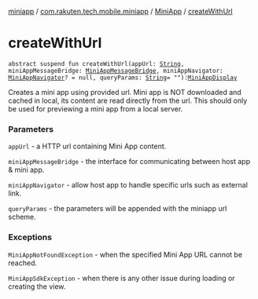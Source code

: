 [miniapp](../../index.md) / [com.rakuten.tech.mobile.miniapp](../index.md) / [MiniApp](index.md) / [createWithUrl](./create-with-url.md)

# createWithUrl

`abstract suspend fun createWithUrl(appUrl: `[`String`](https://kotlinlang.org/api/latest/jvm/stdlib/kotlin/-string/index.html)`, miniAppMessageBridge: `[`MiniAppMessageBridge`](../../com.rakuten.tech.mobile.miniapp.js/-mini-app-message-bridge/index.md)`, miniAppNavigator: `[`MiniAppNavigator`](../../com.rakuten.tech.mobile.miniapp.navigator/-mini-app-navigator/index.md)`? = null, queryParams: `[`String`](https://kotlinlang.org/api/latest/jvm/stdlib/kotlin/-string/index.html)` = ""): `[`MiniAppDisplay`](../-mini-app-display/index.md)

Creates a mini app using provided url.
Mini app is NOT downloaded and cached in local, its content are read directly from the url.
This should only be used for previewing a mini app from a local server.

### Parameters

`appUrl` - a HTTP url containing Mini App content.

`miniAppMessageBridge` - the interface for communicating between host app &amp; mini app.

`miniAppNavigator` - allow host app to handle specific urls such as external link.

`queryParams` - the parameters will be appended with the miniapp url scheme.

### Exceptions

`MiniAppNotFoundException` - when the specified Mini App URL cannot be reached.

`MiniAppSdkException` - when there is any other issue during loading or creating the view.